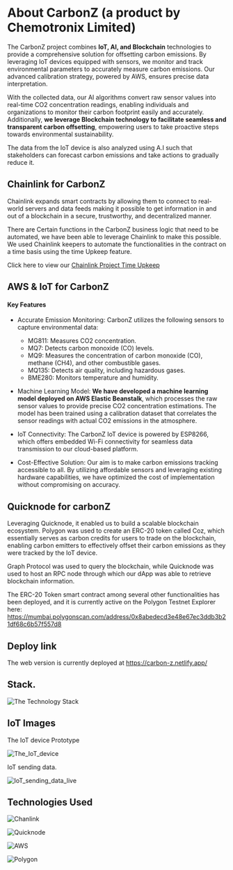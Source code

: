 # About CarbonZ (a product by Chemotronix Limited)

The CarbonZ project combines **IoT, AI, and Blockchain** technologies to provide a comprehensive solution for offsetting carbon emissions. By leveraging IoT devices equipped with sensors, we monitor and track environmental parameters to accurately measure carbon emissions. Our advanced calibration strategy, powered by AWS, ensures precise data interpretation.

With the collected data, our AI algorithms convert raw sensor values into real-time CO2 concentration readings, enabling individuals and organizations to monitor their carbon footprint easily and accurately. Additionally, **we leverage Blockchain technology to facilitate seamless and transparent carbon offsetting**, empowering users to take proactive steps towards environmental sustainability.

The data from the IoT device is also analyzed using A.I such that stakeholders can forecast carbon emissions and take actions 
to gradually reduce it.

## Chainlink for CarbonZ

Chainlink expands smart contracts by allowing them to connect to real-world servers and data feeds making it possible to get information in and out of a blockchain in a secure, trustworthy, and decentralized manner. 

There are Certain functions in the CarbonZ business logic that need to be automated, we have been able to leverage Chainlink to make this possible. We used Chainlink keepers to automate the functionalities in the contract on a time basis using the time Upkeep feature.

Click here to view our [Chainlink Project Time Upkeep](https://automation.chain.link/mumbai/3543656684294654056459503913455770424444445795518957845146294887268745730796)

## AWS & IoT for CarbonZ

#### Key Features

- Accurate Emission Monitoring: CarbonZ utilizes the following sensors to capture environmental data:
  - MG811: Measures CO2 concentration.
  - MQ7: Detects carbon monoxide (CO) levels.
  - MQ9: Measures the concentration of carbon monoxide (CO), methane (CH4), and other combustible gases.
  - MQ135: Detects air quality, including hazardous gases.
  - BME280: Monitors temperature and humidity.

- Machine Learning Model: **We have developed a machine learning model deployed on AWS Elastic Beanstalk**, which processes the raw sensor values to provide precise CO2 concentration estimations. The model has been trained using a calibration dataset that correlates the sensor readings with actual CO2 emissions in the atmosphere.

- IoT Connectivity: The CarbonZ IoT device is powered by ESP8266, which offers embedded Wi-Fi connectivity for seamless data transmission to our cloud-based platform.

- Cost-Effective Solution: Our aim is to make carbon emissions tracking accessible to all. By utilizing affordable sensors and leveraging existing hardware capabilities, we have optimized the cost of implementation without compromising on accuracy.

## Quicknode for carbonZ

Leveraging Quicknode, it enabled us to build a scalable blockchain ecosystem. Polygon was used to create an ERC-20 token called Coz, which essentially serves as carbon credits for users to trade on the blockchain, enabling carbon emitters to effectively offset their carbon emissions as they were tracked by the IoT device.

Graph Protocol was used to query the blockchain, while Quicknode was used to host an RPC node through which our dApp was able to retrieve blockchain information.

The ERC-20 Token smart contract among several other functionalities has been deployed, and it is currently active on the Polygon Testnet Explorer here: https://mumbai.polygonscan.com/address/0x8abedecd3e48e67ec3ddb3b21df68c6b57f557d8

## Deploy link

The web version is currently deployed at https://carbon-z.netlify.app/

## Stack.

![The Technology Stack](readme_images/carbonZtechstack.png)

## IoT Images

The IoT device Prototype

![The_IoT_device](ImageGallery/2.jpeg)

IoT sending data.

![IoT_sending_data_live](ImageGallery/3.jpeg)

## Technologies Used

![Chanlink](readme_images/chainlink.png)

![Quicknode](readme_images/Quicknode.jpg)

![AWS](readme_images/aws.jpg)

![Polygon](readme_images/polygon.png)


